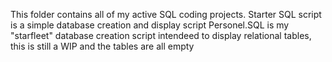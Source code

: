 This folder contains all of my active SQL coding projects.
Starter SQL script is a simple database creation and display script
Personel.SQL is my "starfleet" database creation script intendeed to display relational tables, this is still a WIP and the tables are all empty
